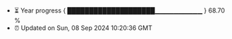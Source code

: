 - ⏳ Year progress { ████████████████████▁▁▁▁▁▁▁▁▁▁ } 68.70 %
- ⏰ Updated on Sun, 08 Sep 2024 10:20:36 GMT

